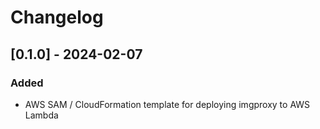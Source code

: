# Changelog

## [0.1.0] - 2024-02-07
### Added
- AWS SAM / CloudFormation template for deploying imgproxy to AWS Lambda
